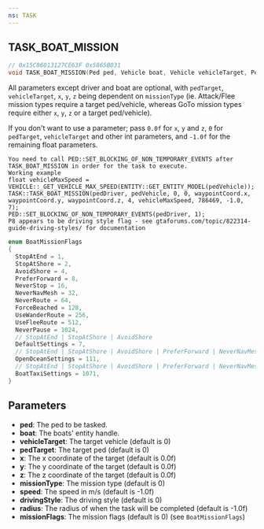 ```yaml
---
ns: TASK
---
```

## TASK_BOAT_MISSION

```c
// 0x15C86013127CE63F 0x5865B031
void TASK_BOAT_MISSION(Ped ped, Vehicle boat, Vehicle vehicleTarget, Ped pedTarget, float x, float y, float z, int missionType, float speed, int drivingStyle, float radius, int missionFlags);
```

All parameters except driver and boat are optional, with `pedTarget`, `vehicleTarget`, `x`, `y`, `z` being dependent on `missionType` (ie. Attack/Flee mission types require a target ped/vehicle, whereas GoTo mission types require either `x`, `y`, `z` or a target ped/vehicle). 

If you don't want to use a parameter; pass `0.0f` for `x`, `y` and `z`, `0` for `pedTarget`, `vehicleTarget` and other int parameters, and `-1.0f` for the remaining float parameters.

```
You need to call PED::SET_BLOCKING_OF_NON_TEMPORARY_EVENTS after TASK_BOAT_MISSION in order for the task to execute.
Working example
float vehicleMaxSpeed = VEHICLE::_GET_VEHICLE_MAX_SPEED(ENTITY::GET_ENTITY_MODEL(pedVehicle));
TASK::TASK_BOAT_MISSION(pedDriver, pedVehicle, 0, 0, waypointCoord.x, waypointCoord.y, waypointCoord.z, 4, vehicleMaxSpeed, 786469, -1.0, 7);
PED::SET_BLOCKING_OF_NON_TEMPORARY_EVENTS(pedDriver, 1);
P8 appears to be driving style flag - see gtaforums.com/topic/822314-guide-driving-styles/ for documentation
```

```c
enum BoatMissionFlags
{
  StopAtEnd = 1,
  StopAtShore = 2,
  AvoidShore = 4,
  PreferForward = 8,
  NeverStop = 16,
  NeverNavMesh = 32,
  NeverRoute = 64,
  ForceBeached = 128,
  UseWanderRoute = 256,
  UseFleeRoute = 512,
  NeverPause = 1024,
  // StopAtEnd | StopAtShore | AvoidShore
  DefaultSettings = 7,
  // StopAtEnd | StopAtShore | AvoidShore | PreferForward | NeverNavMesh | NeverRoute
  OpenOceanSettings = 111,
  // StopAtEnd | StopAtShore | AvoidShore | PreferForward | NeverNavMesh | NeverPause
  BoatTaxiSettings = 1071,
}
```

## Parameters
* **ped**: The ped to be tasked.
* **boat**: The boats' entity handle.
* **vehicleTarget**: The target vehicle (default is 0)
* **pedTarget**: The target ped (default is 0)
* **x**: The x coordinate of the target (default is 0.0f)
* **y**: The y coordinate of the target (default is 0.0f)
* **z**: The z coordinate of the target (default is 0.0f)
* **missionType**: The mission type (default is 0)
* **speed**: The speed in m/s (default is -1.0f)
* **drivingStyle**: The driving style (default is 0)
* **radius**: The radius of when the task will be completed (default is -1.0f)
* **missionFlags**: The mission flags (default is 0) (see `BoatMissionFlags`)
